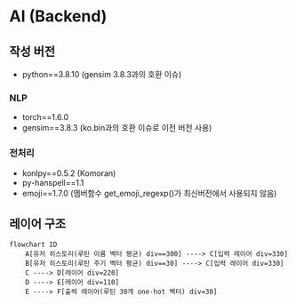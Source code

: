 # AI (Backend)
## 작성 버전
-  python==3.8.10 (gensim 3.8.3과의 호환 이슈)
### NLP
-  torch==1.6.0
-  gensim==3.8.3 (ko.bin과의 호환 이슈로 이전 버전 사용)
### 전처리
-  konlpy==0.5.2 (Komoran)
-  py-hanspell==1.1
-  emoji==1.7.0 (멤버함수 get_emoji_regexp()가 최신버전에서 사용되지 않음)

## 레이어 구조
```mermaid
flowchart ID
    A[유저 히스토리(루틴 이름 벡터 평균) div==300] ----> C[입력 레이어 div=330]
    B[유저 히스토리(루틴 주기 벡터 평균) div==30] ----> C[입력 레이어 div=330]
    C ----> D[레이어 div=220]
    D ----> E[레이어 div=110]
    E ----> F[출력 레이어(루틴 30개 one-hot 벡터) div=30]
```